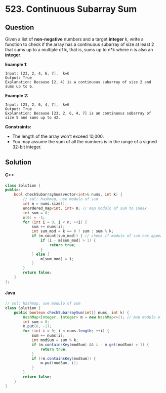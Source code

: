 # 523. Continuous Subarray Sum

## Question

Given a list of **non-negative** numbers and a target **integer** k, write a function to check if the array has a continuous subarray of size at least 2 that sums up to a multiple of **k**, that is, sums up to n\*k where n is also an **integer**.

**Example 1:**

```
Input: [23, 2, 4, 6, 7],  k=6
Output: True
Explanation: Because [2, 4] is a continuous subarray of size 2 and sums up to 6.
```

**Example 2:**

```
Input: [23, 2, 6, 4, 7],  k=6
Output: True
Explanation: Because [23, 2, 6, 4, 7] is an continuous subarray of size 5 and sums up to 42.
```

**Constraints:**

* The length of the array won't exceed 10,000.
* You may assume the sum of all the numbers is in the range of a signed 32-bit integer.

## Solution

#### C++

```cpp
class Solution {
public:
    bool checkSubarraySum(vector<int>& nums, int k) {
        // sol: hashmap, use modulo of sum
        int n = nums.size();
        unordered_map<int, int> m; // map modulo of sum to index
        int sum = 0;
        m[0] = -1;
        for (int i = 0; i < n; ++i) {
            sum += nums[i];
            int sum_mod = k == 0 ? sum : sum % k;
            if (m.count(sum_mod)) { // check if modulo of sum has appeared before
                if (i - m[sum_mod] > 1) {
                    return true;
                }
            } else {
                m[sum_mod] = i;
            }
        }
        return false;
    }
};
```

#### Java

```java
// sol: hashmap, use modulo of sum
class Solution {
    public boolean checkSubarraySum(int[] nums, int k) {
        HashMap<Integer, Integer> m = new HashMap<>(); // map modulo of sum to index
        int sum = 0;
        m.put(0, -1);
        for (int i = 0; i < nums.length; ++i) {
            sum += nums[i];
            int modSum = sum % k;
            if (m.containsKey(modSum) && i - m.get(modSum) > 1) {
                return true;
            }
            if (!m.containsKey(modSum)) {
                m.put(modSum, i);
            }
        }
        return false;
    }
}
```
